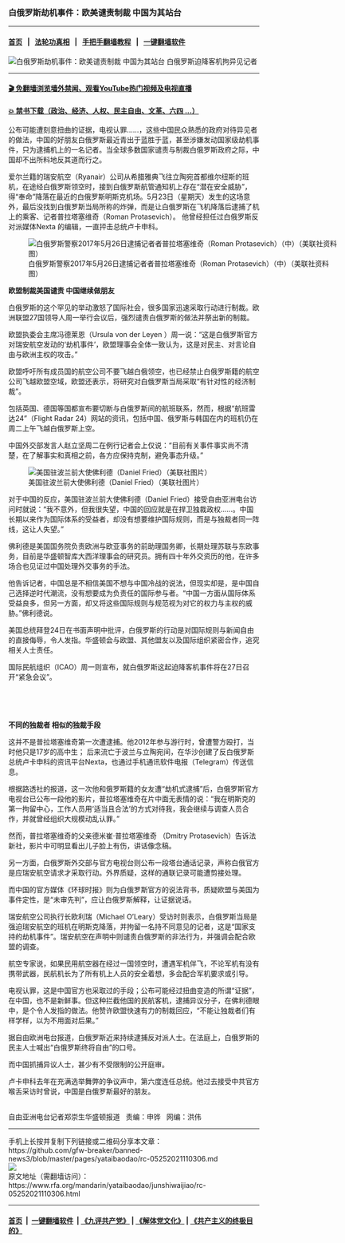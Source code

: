 ### 白俄罗斯劫机事件：欧美谴责制裁 中国为其站台
------------------------

#### [首页](https://github.com/gfw-breaker/banned-news3/blob/master/README.md) &nbsp;&nbsp;|&nbsp;&nbsp; [法轮功真相](https://github.com/begood0513/basic/blob/master/README.md)  &nbsp;&nbsp;|&nbsp;&nbsp; [手把手翻墙教程](https://github.com/gfw-breaker/guides/wiki)  &nbsp;&nbsp;|&nbsp;&nbsp; [一键翻墙软件](https://github.com/gfw-breaker/nogfw/blob/master/README.md)  



<div id="headerimg">
 <img alt="白俄罗斯劫机事件：欧美谴责制裁 中国为其站台" src="https://www.rfa.org/mandarin/yataibaodao/junshiwaijiao/rc-05252021110306.html/@@images/422a19db-db79-4bae-84b6-89e887fe0e0d.jpeg" title="白俄罗斯劫机事件：欧美谴责制裁 中国为其站台"/>
 <span class="lead_image_caption">
  白俄罗斯迫降客机拘异见记者
 </span>
 <!-- zoomattribute -->
</div>

<hr/>


#### [ 🎬  免翻墙浏览墙外禁闻、观看YouTube热门视频及电视直播](https://github.com/gfw-breaker/HelloWorld)

#### [ 💥  禁书下载（政治、经济、人权、民主自由、文革、六四 ...）](https://github.com/gfw-breaker/books/blob/master/README.md)

<div id="storytext">
 <p>
 </p>
 <p>
  公布可能遭刻意扭曲的证据，电视认罪……，这些中国民众熟悉的政府对待异见者的做法，中国的好朋友白俄罗斯最近青出于蓝胜于蓝，甚至涉嫌发动国家级劫机事件，只为逮捕机上的一名记者。当全球多数国家谴责与制裁白俄罗斯政府之际，中国却不出所料地反其道而行之。
 </p>
 <p>
  爱尔兰籍的瑞安航空（Ryanair）公司从希腊雅典飞往立陶宛首都维尔纽斯的班机，在途经白俄罗斯领空时，接到白俄罗斯航管通知机上存在“潜在安全威胁”，得“奉命”降落在最近的白俄罗斯明斯克机场。5月23日（星期天）发生的这场意外，最后没找到白俄罗斯当局所称的炸弹，而是让白俄罗斯在飞机降落后逮捕了机上的乘客、记者普拉塔塞维奇（Roman Protasevich）。 他曾经担任过白俄罗斯反对派媒体Nexta
  <span>
   的编辑，一直抨击总统卢卡申科。
  </span>
 </p>
 <p>
  <span>
   <figure class="image-richtext image-inline captioned" style="width:620px;">
    <img alt="白俄罗斯警察2017年5月26日逮捕记者者普拉塔塞维奇（Roman Protasevich）（中）（美联社资料图）" src="https://www.rfa.org/mandarin/yataibaodao/junshiwaijiao/rc-05252021110306.html/rc0525j.jpg/@@images/d6d3a4b3-43b2-4f0b-9813-64926967f069.jpeg" title="rc0525j.jpg"/>
    <figcaption class="image-caption">
     白俄罗斯警察2017年5月26日逮捕记者者普拉塔塞维奇（Roman Protasevich）（中）（美联社资料图）
    </figcaption>
    <small>
    </small>
   </figure>
  </span>
 </p>
 <p>
  <strong>
   欧盟制裁美国谴责
  </strong>
  <strong>
  </strong>
  <strong>
   中国继续做朋友
  </strong>
 </p>
 <p>
  白俄罗斯的这个罕见的举动激怒了国际社会，很多国家迅速采取行动进行制裁。欧洲联盟27国领导人周一举行会议后，强烈谴责白俄罗斯的做法并祭出新的制裁。
 </p>
 <p>
  欧盟执委会主席冯德莱恩（Ursula von der Leyen ）周一说：“这是白俄罗斯官方对瑞安航空发动的‘劫机事件’，欧盟理事会全体一致认为，这是对民主、对言论自由与欧洲主权的攻击。”
 </p>
 <p>
  欧盟呼吁所有成员国的航空公司不要飞越白俄领空，也已经禁止白俄罗斯籍的航空公司飞越欧盟空域，欧盟还表示，将研究对白俄罗斯当局采取“有针对性的经济制裁”。
 </p>
 <p>
  包括英国、德国等国都宣布要切断与白俄罗斯间的航班联系，然而，根据“航班雷达24”（Flight Radar 24）网站的资讯，包括中国、俄罗斯与韩国在内的班机仍在周二上午飞越白俄罗斯上空。
 </p>
 <p>
  中国外交部发言人赵立坚周二在例行记者会上仅说：“目前有关事件事实尚不清楚，在了解事实和真相之前，各方应保持克制，避免事态升级。”
 </p>
 <p>
  <figure class="image-richtext image-inline captioned" style="width:620px;">
   <img alt="美国驻波兰前大使佛利德（Daniel Fried）（美联社图片）" src="https://www.rfa.org/mandarin/yataibaodao/junshiwaijiao/rc-05252021110306.html/rc0525h.jpg/@@images/e8d10fc2-e986-4938-b9a7-ec09ee15e80f.jpeg" title="rc0525h.jpg"/>
   <figcaption class="image-caption">
    美国驻波兰前大使佛利德（Daniel Fried）（美联社图片）
   </figcaption>
   <small>
   </small>
  </figure>
 </p>
 <p>
  对于中国的反应，美国驻波兰前大使佛利德（Daniel Fried）接受自由亚洲电台访问时就说：“我不意外，但我很失望，中国的回应就是在捍卫独裁政权……。中国长期以来作为国际体系的受益者，却没有想要维护国际规则，而是与独裁者同一阵线，这让人失望。”
 </p>
 <p>
  佛利德是美国国务院负责欧洲与欧亚事务的前助理国务卿，长期处理苏联与东欧事务，目前是华盛顿智库大西洋理事会的研究员。拥有四十年外交资历的他，在许多场合也见证过中国处理外交事务的手法。
 </p>
 <p>
  他告诉记者，中国总是不相信美国不想与中国冷战的说法，但现实却是，是中国自己选择逆时代潮流，没有想要成为负责任的国际参与者。“中国一方面从国际体系受益良多，但另一方面，却又将这些国际规则与规范视为对它的权力与主权的威胁。”佛利德说。
 </p>
 <p>
  美国总统拜登24日在书面声明中批评，白俄罗斯的行动是对国际规则与新闻自由的直接侮辱，令人发指。华盛顿会与欧盟、其他盟友以及国际组织紧密合作，追究相关人士责任。
 </p>
 <p>
  国际民航组织（ICAO）周一则宣布，就白俄罗斯这起迫降客机事件将在27日召开“紧急会议”。
 </p>
 <p>
  <br/>
 </p>
 <p>
  <br/>
 </p>
 <p>
  <strong>
   不同的独裁者
  </strong>
  <strong>
  </strong>
  <strong>
   相似的独裁手段
  </strong>
 </p>
 <p>
  这并不是普拉塔塞维奇第一次遭逮捕。他2012年参与游行时，曾遭警方殴打，当时他只是17岁的高中生； 后来流亡于波兰与立陶宛间，在华沙创建了反白俄罗斯总统卢卡申科的资讯平台Nexta，也通过手机通讯软件电报（Telegram）传送信息。
 </p>
 <p>
  根据路透社的报道，这一次他和俄罗斯籍的女友遭“劫机式逮捕”后，白俄罗斯官方电视台已公布一段他的影片，普拉塔塞维奇在片中面无表情的说：“我在明斯克的第一拘留中心，工作人员用‘适当且合法’的方式对待我，我会继续与调查人员合作，并就曾经组织大规模动乱认罪。”
 </p>
 <p>
  然而，普拉塔塞维奇的父亲德米崔·普拉塔塞维奇 （Dmitry Protasevich）告诉法新社，影片中可明显看出儿子脸上有伤，讲话像念稿。
 </p>
 <p>
  另一方面，白俄罗斯外交部与官方电视台则公布一段塔台通话记录，声称白俄官方是应瑞安航空请求才采取行动。外界质疑，这样的通联记录可能遭剪接处理。
 </p>
 <p>
  而中国的官方媒体《环球时报》则为白俄罗斯官方的说法背书，质疑欧盟与美国为事件定性，是“未审先判”，应让白俄罗斯解释，让证据说话。
 </p>
 <p>
  瑞安航空公司执行长欧利瑞（Michael O’Leary）受访时则表示，白俄罗斯当局是强迫瑞安航空的班机在明斯克降落，并拘留一名持不同意见的记者，这是“国家支持的劫机事件”。瑞安航空在声明中则谴责白俄罗斯的非法行为，并强调会配合欧盟的调查。
 </p>
 <p>
  航空专家说，如果民用航空器在经过一国领空时，遭遇军机伴飞，不论军机有没有携带武器，民航机长为了所有机上人员的安全着想，多会配合军机要求或引导。
 </p>
 <p>
  电视认罪，这是中国官方也采取过的手段；公布可能经过扭曲变造的所谓“证据”，在中国，也不是新鲜事。但这种拦截他国的民航客机，逮捕异议分子，在佛利德眼中，是个令人发指的做法。他赞许欧盟快速有力的制裁回应，“不能让独裁者们有样学样，以为不用面对后果。”
 </p>
 <p>
  据自由欧洲电台报道，白俄罗斯近来持续逮捕反对派人士。在法庭上，白俄罗斯的民主人士喊出“白俄罗斯终将自由”的口号。
 </p>
 <p>
  而中国抓捕异议人士，甚少有不受限制的公开庭审。
 </p>
 <p>
  卢卡申科去年在充满选举舞弊的争议声中，第六度连任总统。他过去接受中共官方喉舌采访时曾说，中国是白俄罗斯最好的朋友。
 </p>
 <p>
  <br/>
  自由亚洲电台记者郑崇生华盛顿报道   责编：申铧   网编：洪伟
 </p>
</div>

<hr/>
手机上长按并复制下列链接或二维码分享本文章：<br/>
https://github.com/gfw-breaker/banned-news3/blob/master/pages/yataibaodao/rc-05252021110306.md <br/>
<a href='https://github.com/gfw-breaker/banned-news3/blob/master/pages/yataibaodao/rc-05252021110306.md'><img src='https://github.com/gfw-breaker/banned-news3/blob/master/pages/yataibaodao/rc-05252021110306.md.png'/></a> <br/>
原文地址（需翻墙访问）：https://www.rfa.org/mandarin/yataibaodao/junshiwaijiao/rc-05252021110306.html


------------------------
#### [首页](https://github.com/gfw-breaker/banned-news3/blob/master/README.md) &nbsp;|&nbsp; [一键翻墙软件](https://github.com/gfw-breaker/nogfw/blob/master/README.md) &nbsp;| [《九评共产党》](https://github.com/gfw-breaker/9ping.md/blob/master/README.md#九评之一评共产党是什么) | [《解体党文化》](https://github.com/gfw-breaker/jtdwh.md/blob/master/README.md) | [《共产主义的终极目的》](https://github.com/gfw-breaker/gczydzjmd.md/blob/master/README.md)


<img src='http://gfw-breaker.win/banned-news3/pages/yataibaodao/rc-05252021110306.md' width='0px' height='0px'/>
